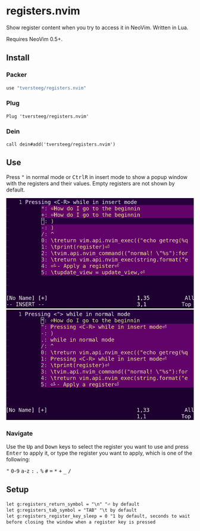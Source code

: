 # registers.nvim

Show register content when you try to access it in NeoVim. Written in Lua.

Requires NeoVim 0.5+.

## Install

### Packer

```lua
use "tversteeg/registers.nvim"
```

### Plug

```vim
Plug 'tversteeg/registers.nvim'
```

### Dein

```vim
call dein#add('tversteeg/registers.nvim')
```

## Use

Press <kbd>"</kbd> in normal mode or <kbd>Ctrl</kbd><kbd>R</kbd> in insert mode to show a popup window with the registers and their values.
Empty registers are not shown by default.

![insert](docs/insert.png?raw=true)
![normal](docs/normal.png?raw=true)

### Navigate

Use the <kbd>Up</kbd> and <kbd>Down</kbd> keys to select the register you want to use and press <kbd>Enter</kbd> to apply it, or type the register you want to apply, which is one of the following:

<kbd>"</kbd> <kbd>0</kbd>-<kbd>9</kbd> <kbd>a</kbd>-<kbd>z</kbd> <kbd>:</kbd> <kbd>.</kbd> <kbd>%</kbd> <kbd>#</kbd> <kbd>=</kbd> <kbd>*</kbd> <kbd>+</kbd> <kbd>_</kbd> <kbd>/</kbd> 

## Setup

```vim
let g:registers_return_symbol = "\n" "⏎ by default
let g:registers_tab_symbol = "TAB" "\t by default
let g:registers_register_key_sleep = 0 "1 by default, seconds to wait before closing the window when a register key is pressed
```
